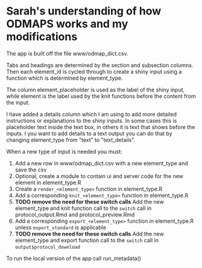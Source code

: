 # Sarah's understanding of how ODMAPS works and my modifications

The app is built off the file www/odmap_dict.csv. 

Tabs and headings are determined by the section and subsection columns. Then 
each element_id is cycled through to create a shiny input using a function which
is determined by element_type. 

The column element_placeholder is used as the label of the shiny input, while 
element is the label used by the knit functions before the content from the input. 

I have added a details column which I am using to add more detailed instructions
or explanations to the shiny inputs. In some cases this is placeholder text 
inside the text box, in others it is text that shows before the inputs. I you 
want to add details to a text output you can do that by changing element_type
from "text" to "text_details".

When a new type of input is needed you must:

  1. Add a new row in www/odmap_dict.csv with a new element_type and save the csv
  1. Optional, create a module to contain ui and server code for the new element in element_type.R 
  1. Create a `render_<element_type>` function in element_type.R 
  1. Add a corresponding `knit_<element_type>` function in element_type.R 
  1. **TODO remove the need for these switch calls** Add the new element_type and knit function call to the `switch` call in 
     protocol_output.Rmd and protocol_preview.Rmd
  1. Add a corresponding `export_<element_type>` function in element_type.R unless
     `export_standard` is applicable 
  1. **TODO remove the need for these switch calls** Add the new element_type and export function call to the `switch` call in `output$protocol_download` 
     
     
To run the local version of the app call run_metadata()
  
